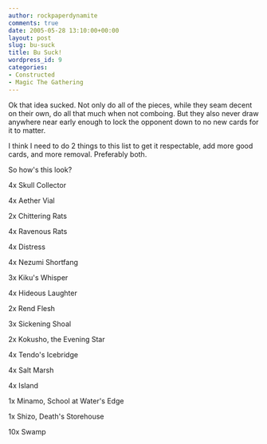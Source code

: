 ```yaml
---
author: rockpaperdynamite
comments: true
date: 2005-05-28 13:10:00+00:00
layout: post
slug: bu-suck
title: Bu Suck!
wordpress_id: 9
categories:
- Constructed
- Magic The Gathering
---
```


Ok that idea sucked. Not only do all of the pieces, while they seam decent on their own, do all that much when not comboing. But they also never draw anywhere near early enough to lock the opponent down to no new cards for it to matter.




I think I need to do 2 things to this list to get it respectable, add more good cards, and more removal.  Preferably both.




So how's this look?




4x Skull Collector  

4x Aether Vial  

2x Chittering Rats  

4x Ravenous Rats  

4x Distress  

4x Nezumi Shortfang  

3x Kiku's Whisper  

4x Hideous Laughter  

2x Rend Flesh  

3x Sickening Shoal  

2x Kokusho, the Evening Star




4x Tendo's Icebridge  

4x Salt Marsh  

4x Island  

1x Minamo, School at Water's Edge  

1x Shizo, Death's Storehouse  

10x Swamp




